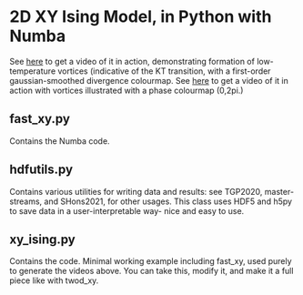 # 2D XY Ising Model, in Python with Numba
See [here](https://www.youtube.com/watch?v=5ZzX12x073k) to get a video of it in action, demonstrating formation of low-temperature vortices (indicative of the KT transition, with a first-order gaussian-smoothed divergence colourmap.
See [here](https://www.youtube.com/watch?v=r5w7IQqBi7Q) to get a video of it in action with vortices illustrated with a phase colourmap (0,2pi.) 

## fast_xy.py
Contains the Numba code. 

## hdfutils.py 
Contains various utilities for writing data and results: see TGP2020, master-streams, and SHons2021, for other usages.
This class uses HDF5 and h5py to save data in a user-interpretable way- nice and easy to use.

## xy_ising.py 

Contains the code. Minimal working example including fast_xy, used purely to generate the videos above. You can take this, modify it, and make it a full piece like with twod_xy. 
